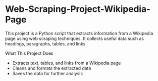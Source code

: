 # Web-Scraping-Project-Wikipedia-Page
This project is a Python script that extracts information from a Wikipedia page using web scraping techniques. It collects useful data such as headings, paragraphs, tables, and links.

What This Project Does
- Extracts text, tables, and links from a Wikipedia page
- Cleans and formats the extracted data
- Saves the data for further analysis
